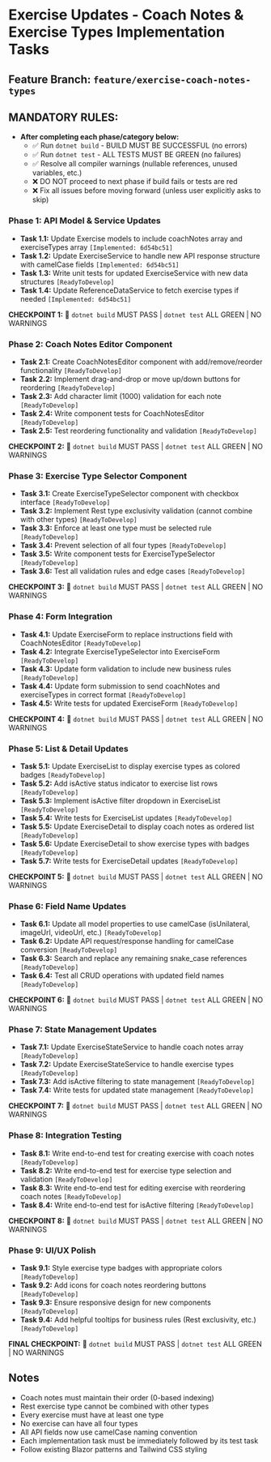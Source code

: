 # Exercise Updates - Coach Notes & Exercise Types Implementation Tasks

## Feature Branch: `feature/exercise-coach-notes-types`

## MANDATORY RULES:
- **After completing each phase/category below:**
  - ✅ Run `dotnet build` - BUILD MUST BE SUCCESSFUL (no errors)
  - ✅ Run `dotnet test` - ALL TESTS MUST BE GREEN (no failures)
  - ✅ Resolve all compiler warnings (nullable references, unused variables, etc.)
  - ❌ DO NOT proceed to next phase if build fails or tests are red
  - ❌ Fix all issues before moving forward (unless user explicitly asks to skip)

### Phase 1: API Model & Service Updates
- **Task 1.1:** Update Exercise models to include coachNotes array and exerciseTypes array `[Implemented: 6d54bc51]`
- **Task 1.2:** Update ExerciseService to handle new API response structure with camelCase fields `[Implemented: 6d54bc51]`
- **Task 1.3:** Write unit tests for updated ExerciseService with new data structures `[ReadyToDevelop]`
- **Task 1.4:** Update ReferenceDataService to fetch exercise types if needed `[Implemented: 6d54bc51]`

**CHECKPOINT 1:** 🛑 `dotnet build` MUST PASS | `dotnet test` ALL GREEN | NO WARNINGS

### Phase 2: Coach Notes Editor Component
- **Task 2.1:** Create CoachNotesEditor component with add/remove/reorder functionality `[ReadyToDevelop]`
- **Task 2.2:** Implement drag-and-drop or move up/down buttons for reordering `[ReadyToDevelop]`
- **Task 2.3:** Add character limit (1000) validation for each note `[ReadyToDevelop]`
- **Task 2.4:** Write component tests for CoachNotesEditor `[ReadyToDevelop]`
- **Task 2.5:** Test reordering functionality and validation `[ReadyToDevelop]`

**CHECKPOINT 2:** 🛑 `dotnet build` MUST PASS | `dotnet test` ALL GREEN | NO WARNINGS

### Phase 3: Exercise Type Selector Component
- **Task 3.1:** Create ExerciseTypeSelector component with checkbox interface `[ReadyToDevelop]`
- **Task 3.2:** Implement Rest type exclusivity validation (cannot combine with other types) `[ReadyToDevelop]`
- **Task 3.3:** Enforce at least one type must be selected rule `[ReadyToDevelop]`
- **Task 3.4:** Prevent selection of all four types `[ReadyToDevelop]`
- **Task 3.5:** Write component tests for ExerciseTypeSelector `[ReadyToDevelop]`
- **Task 3.6:** Test all validation rules and edge cases `[ReadyToDevelop]`

**CHECKPOINT 3:** 🛑 `dotnet build` MUST PASS | `dotnet test` ALL GREEN | NO WARNINGS

### Phase 4: Form Integration
- **Task 4.1:** Update ExerciseForm to replace instructions field with CoachNotesEditor `[ReadyToDevelop]`
- **Task 4.2:** Integrate ExerciseTypeSelector into ExerciseForm `[ReadyToDevelop]`
- **Task 4.3:** Update form validation to include new business rules `[ReadyToDevelop]`
- **Task 4.4:** Update form submission to send coachNotes and exerciseTypes in correct format `[ReadyToDevelop]`
- **Task 4.5:** Write tests for updated ExerciseForm `[ReadyToDevelop]`

**CHECKPOINT 4:** 🛑 `dotnet build` MUST PASS | `dotnet test` ALL GREEN | NO WARNINGS

### Phase 5: List & Detail Updates
- **Task 5.1:** Update ExerciseList to display exercise types as colored badges `[ReadyToDevelop]`
- **Task 5.2:** Add isActive status indicator to exercise list rows `[ReadyToDevelop]`
- **Task 5.3:** Implement isActive filter dropdown in ExerciseList `[ReadyToDevelop]`
- **Task 5.4:** Write tests for ExerciseList updates `[ReadyToDevelop]`
- **Task 5.5:** Update ExerciseDetail to display coach notes as ordered list `[ReadyToDevelop]`
- **Task 5.6:** Update ExerciseDetail to show exercise types with badges `[ReadyToDevelop]`
- **Task 5.7:** Write tests for ExerciseDetail updates `[ReadyToDevelop]`

**CHECKPOINT 5:** 🛑 `dotnet build` MUST PASS | `dotnet test` ALL GREEN | NO WARNINGS

### Phase 6: Field Name Updates
- **Task 6.1:** Update all model properties to use camelCase (isUnilateral, imageUrl, videoUrl, etc.) `[ReadyToDevelop]`
- **Task 6.2:** Update API request/response handling for camelCase conversion `[ReadyToDevelop]`
- **Task 6.3:** Search and replace any remaining snake_case references `[ReadyToDevelop]`
- **Task 6.4:** Test all CRUD operations with updated field names `[ReadyToDevelop]`

**CHECKPOINT 6:** 🛑 `dotnet build` MUST PASS | `dotnet test` ALL GREEN | NO WARNINGS

### Phase 7: State Management Updates
- **Task 7.1:** Update ExerciseStateService to handle coach notes array `[ReadyToDevelop]`
- **Task 7.2:** Update ExerciseStateService to handle exercise types `[ReadyToDevelop]`
- **Task 7.3:** Add isActive filtering to state management `[ReadyToDevelop]`
- **Task 7.4:** Write tests for updated state management `[ReadyToDevelop]`

**CHECKPOINT 7:** 🛑 `dotnet build` MUST PASS | `dotnet test` ALL GREEN | NO WARNINGS

### Phase 8: Integration Testing
- **Task 8.1:** Write end-to-end test for creating exercise with coach notes `[ReadyToDevelop]`
- **Task 8.2:** Write end-to-end test for exercise type selection and validation `[ReadyToDevelop]`
- **Task 8.3:** Write end-to-end test for editing exercise with reordering coach notes `[ReadyToDevelop]`
- **Task 8.4:** Write end-to-end test for isActive filtering `[ReadyToDevelop]`

**CHECKPOINT 8:** 🛑 `dotnet build` MUST PASS | `dotnet test` ALL GREEN | NO WARNINGS

### Phase 9: UI/UX Polish
- **Task 9.1:** Style exercise type badges with appropriate colors `[ReadyToDevelop]`
- **Task 9.2:** Add icons for coach notes reordering buttons `[ReadyToDevelop]`
- **Task 9.3:** Ensure responsive design for new components `[ReadyToDevelop]`
- **Task 9.4:** Add helpful tooltips for business rules (Rest exclusivity, etc.) `[ReadyToDevelop]`

**FINAL CHECKPOINT:** 🛑 `dotnet build` MUST PASS | `dotnet test` ALL GREEN | NO WARNINGS

## Notes
- Coach notes must maintain their order (0-based indexing)
- Rest exercise type cannot be combined with other types
- Every exercise must have at least one type
- No exercise can have all four types
- All API fields now use camelCase naming convention
- Each implementation task must be immediately followed by its test task
- Follow existing Blazor patterns and Tailwind CSS styling